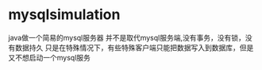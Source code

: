 # mysqlsimulation

java做一个简易的mysql服务器
并不是取代mysql服务端,没有事务，没有锁，没有数据持久
只是在特殊情况下，有些特殊客户端只能把数据写入到数据库，但是又不想启动一个mysql服务
